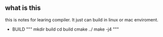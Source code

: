 ## what is this
this is notes for learing compiler.
It just can build in linux or mac enviroment.
- BUILD
"""
	mkdir build
	cd build
	cmake ../
	make -j4
"""

